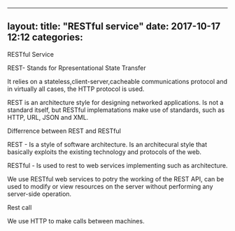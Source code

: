 
---
layout: 
title:  "RESTful service"
date:   2017-10-17 12:12
categories: 
---

RESTful Service

REST- Stands for Rpresentational State Transfer

It relies on a stateless,client-server,cacheable communications protocol and in virtually all cases, the HTTP protocol is used.

REST is an architecture style for designing networked applications.
Is not a standard itself, but RESTful implematations make use of standards, such as HTTP, URL, JSON and XML.

Differrence between REST and RESTful

REST - Is a style of software architecture. Is an architecural style that basically exploits the existing technology and protocols of the web.

RESTful - Is used to rest to web services implementing such as architecture.

We use RESTful web services to potry the working of the REST API, can be used to modify or view resources on the server without performing any server-side operation.

Rest call 

We use HTTP to make calls between machines.
